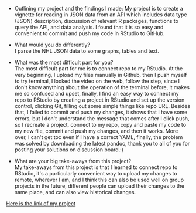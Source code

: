 - Outlining my project and the findings I made:
My project is to create a vignette for reading in JSON data from an API which includes data type (JSON) description, discussion of relevant R packages, functions to query the API, and data analysis. I found that it is so easy and convenient to commit and push my code in RStudio to GitHub.  

- What would you do differently?  
 I parse the NHL JSON data to some graphs, tables and text.  

- What was the most difficult part for you?  
The most difficult part for me is to connect repo to my RStudio. At the very beginning, I upload my files manually in Github, then I push myself to try terminal, I looked the video on the web, follow the step, since I don't know anything about the operation of the terminal before, it makes me so confused and upset, finally, I find an easy way to connect my repo to RStudio by creating a project in RStudio and set up the version control, clicking Git, filling out some simple things like repo URL. Besides that, I failed to commit and push my changes, it shows that I have some errors, but I don't understand the message that comes after I click push, so I recreate a project, connect to my repo, copy and paste my code to my new file, commit and push my changes, and then it works. More over, I can't get toc even if I have a correct YAML, finally, the problem was solved by downloading the latest pandoc, thank you to all of you for posting your solutions on discussion board.:)  

- What are your big take-aways from this project?  
My take-aways from this project is that I learned to connect repo to RStudio, it's a particularly convenient way to upload my changes to remote, wherever I am, and I think this can also be used well on group projects in the future, different people can upload their changes to the same place, and can also view historical changes.  

[Here is the link of my project](https://yxie27.github.io/Project1/)
